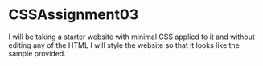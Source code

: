 # CSSAssignment03
I will be taking a starter website with minimal CSS applied to it and without editing any of the HTML I will style the website so that it looks like the sample provided.
